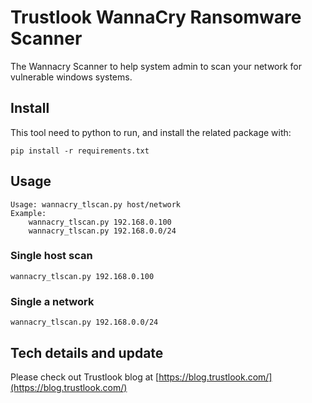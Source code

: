 # Trustlook WannaCry Ransomware Scanner

The Wannacry Scanner to help system admin to scan your network for vulnerable windows systems. 

## Install

This tool need to python to run, and install the related package with:
```
pip install -r requirements.txt
```

## Usage

```
Usage: wannacry_tlscan.py host/network
Example:
    wannacry_tlscan.py 192.168.0.100
    wannacry_tlscan.py 192.168.0.0/24
```

### Single host scan
`wannacry_tlscan.py 192.168.0.100`

### Single a network
`wannacry_tlscan.py 192.168.0.0/24`

## Tech details and update
Please check out Trustlook blog at [https://blog.trustlook.com/](https://blog.trustlook.com/)


